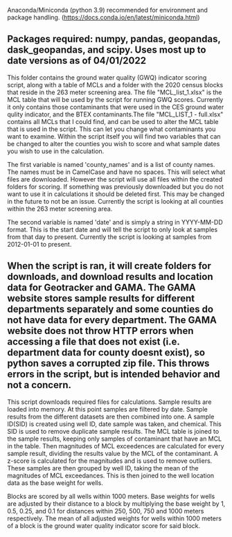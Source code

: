 Anaconda/Miniconda (python 3.9) recommended for environment and package handling. 
(https://docs.conda.io/en/latest/miniconda.html)

Packages required: numpy, pandas, geopandas, dask_geopandas, and scipy. Uses most up to date versions as of 04/01/2022
----------------------------------------------------------------------------------------------------
This folder contains the ground water quality (GWQ) indicator scoring script, along with a table of MCLs and a folder with the 2020 census blocks that reside in the 263 meter screening area. The file "MCL_list_1.xlsx" is the MCL table that will be used by the script for running GWQ scores. Currently it only contains those contaminants that were used in the CES ground water qulity indicator, and the BTEX contaminants.The file "MCL_LIST_1 - full.xlsx" contains all MCLs that I could find, and can be used to alter the MCL table that is used in the script. This can let you change what contaminants you want to examine. Within the script itself you will find two variables that can be changed to alter the counties you wish to score and what sample dates you wish to use in the calculation.

The first variable is named 'county_names' and is a list of county names. The names must be in CamelCase and have no spaces. This will select what files are downloaded. However the script will use all files within the created folders for scoring. If something was previously downloaded but you do not want to use it in calculations it should be deleted first. This may be changed in the future to not be an issue. Currently the script is looking at all counties within the 263 meter screening area.

The second variable is named 'date' and is simply a string in YYYY-MM-DD format. This is the start date and will tell the script to only look at samples from that day to present. Currently the script is looking at samples from 2012-01-01 to present.

When the script is ran, it will create folders for downloads, and download results and location data for Geotracker and GAMA. The GAMA website stores sample results for different departments separately and some counties do not have data for every department. The GAMA website does not throw HTTP errors when accessing a file that does not exist (i.e. department data for county doesnt exist), so python saves a corrupted zip file. This throws errors in the script, but is intended behavior and not a concern.
----------------------------------------------------------------------------------------------------
This script downloads required files for calculations. Sample results are loaded into memory. At this point samples are filtered by date. Sample results from the different datasets are then combined into one. A sample ID(SID) is created using well ID, date sample was taken, and chemical. This SID is used to remove duplicate sample results. The MCL table is joined to the sample results, keeping only samples of contaminant that have an MCL in the table. Then magnitudes of MCL exceedences are calculated for every sample result, dividing the results value by the MCL of the contaminant. A z-score is calculated for the magnitudes and is used to remove outliers. These samples are then grouped by well ID, taking the mean of the magnitudes of MCL exceedances. This is then joined to the well location data as the base weight for wells. 

Blocks are scored by all wells within 1000 meters. Base weights for wells are adjusted by their distance to a block by multiplying the base weight by 1, 0.5, 0.25, and 0.1 for distances within 250, 500, 750 and 1000 meters respectively. The mean of all adjusted weights for wells within 1000 meters of a block is the ground water quality indicator score for said block.
